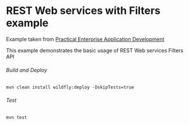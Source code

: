 REST Web services with Filters example
=====================================
Example taken from [Practical Enterprise Application Development](http://www.itbuzzpress.com/ebooks/java-ee-7-development-on-wildfly.html)

This example demonstrates the basic usage of REST Web services Filters API

###### Build and Deploy
```shell
mvn clean install wildfly:deploy -DskipTests=true
```

###### Test
```shell
mvn test
```
 
